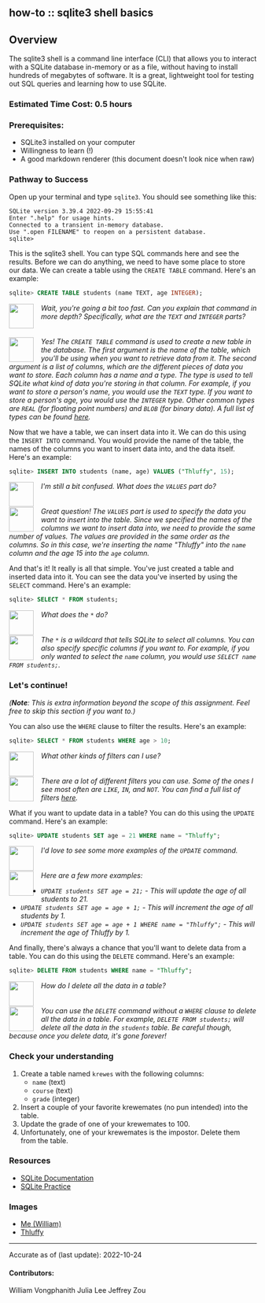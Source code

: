 how-to :: sqlite3 shell basics
---
## Overview
The sqlite3 shell is a command line interface (CLI) that allows you to interact with a SQLite database in-memory or as a file, without having to install hundreds of megabytes of software. It is a great, lightweight tool for testing out SQL queries and learning how to use SQLite.

### Estimated Time Cost: 0.5 hours

### Prerequisites:
* SQLite3 installed on your computer
* Willingness to learn (!)
* A good markdown renderer (this document doesn't look nice when raw)

### Pathway to Success
Open up your terminal and type `sqlite3`. You should see something like this:
```ansi
SQLite version 3.39.4 2022-09-29 15:55:41
Enter ".help" for usage hints.
Connected to a transient in-memory database.
Use ".open FILENAME" to reopen on a persistent database.
sqlite>
```

This is the sqlite3 shell. You can type SQL commands here and see the results. Before we can do anything, we need to have some place to store our data. We can create a table using the `CREATE TABLE` command. Here's an example:
```sql
sqlite> CREATE TABLE students (name TEXT, age INTEGER);
```

<div>
<img src="https://cdn.thdr.me/stuycs/me.png" width="50" height="50" style="margin-right: 15px" align="left">
<i>Wait, you're going a bit too fast. Can you explain that command in more depth? Specifically, what are the <code>TEXT</code> and <code>INTEGER</code> parts?</i>
</div>
<br>
<br>
<div>
<img src="https://cdn.thdr.me/stuycs/thluffy.png" width="50" height="50" style="margin-right: 15px" align="left">
<i>Yes! The <code>CREATE TABLE</code> command is used to create a new table in the database. The first argument is the name of the table, which you'll be using when you want to retrieve data from it. The second argument is a list of columns, which are the different pieces of data you want to store. Each column has a name and a type. The type is used to tell SQLite what kind of data you're storing in that column. For example, if you want to store a person's name, you would use the <code>TEXT</code> type. If you want to store a person's age, you would use the <code>INTEGER</code> type. Other common types are <code>REAL</code> (for floating point numbers) and <code>BLOB</code> (for binary data). A full list of types can be found <a href="https://www.sqlite.org/datatype3.html">here</a>.
</i>
</div>


Now that we have a table, we can insert data into it. We can do this using the `INSERT INTO` command. You would provide the name of the table, the names of the columns you want to insert data into, and the data itself. Here's an example:
```sql
sqlite> INSERT INTO students (name, age) VALUES ("Thluffy", 15);
```
<div>
<img src="https://cdn.thdr.me/stuycs/me.png" width="50" height="50" style="margin-right: 15px" align="left">
<i>I'm still a bit confused. What does the <code>VALUES</code> part do?</i>
</div>
<br>
<br>
<div>
<img src="https://cdn.thdr.me/stuycs/thluffy.png" width="50" height="50" style="margin-right: 15px" align="left">
<i>Great question! The <code>VALUES</code> part is used to specify the data you want to insert into the table. Since we specified the names of the columns we want to insert data into, we need to provide the same number of values. The values are provided in the same order as the columns. So in this case, we're inserting the name "Thluffy" into the <code>name</code> column and the age 15 into the <code>age</code> column.
</i>
</div>


And that's it! It really is all that simple. You've just created a table and inserted data into it. You can see the data you've inserted by using the `SELECT` command. Here's an example:
```sql
sqlite> SELECT * FROM students;
```

<div>
<img src="https://cdn.thdr.me/stuycs/me.png" width="50" height="50" style="margin-right: 15px" align="left">
<i>What does the <code>*</code> do?</i>
</div>
<br>
<br>
<div>
<img src="https://cdn.thdr.me/stuycs/thluffy.png" width="50" height="50" style="margin-right: 15px" align="left">
<i>The <code>*</code> is a wildcard that tells SQLite to select all columns. You can also specify specific columns if you want to. For example, if you only wanted to select the <code>name</code> column, you would use <code>SELECT name FROM students;</code>.
</i>
</div>

### Let's continue!
*(**Note**: This is extra information beyond the scope of this assignment. Feel free to skip this section if you want to.)*

You can also use the `WHERE` clause to filter the results. Here's an example:
```sql
sqlite> SELECT * FROM students WHERE age > 10;
```

<div>
<img src="https://cdn.thdr.me/stuycs/me.png" width="50" height="50" style="margin-right: 15px" align="left">
<i>What other kinds of filters can I use?</i>
</div>
<br>
<br>
<div>
<img src="https://cdn.thdr.me/stuycs/thluffy.png" width="50" height="50" style="margin-right: 15px" align="left">
<i>There are a lot of different filters you can use. Some of the ones I see most often are <code>LIKE</code>, <code>IN</code>, and <code>NOT</code>. You can find a full list of filters <a href="https://www.sqlite.org/lang_expr.html">here</a>.
</i>
</div>


What if you want to update data in a table? You can do this using the `UPDATE` command. Here's an example:
```sql
sqlite> UPDATE students SET age = 21 WHERE name = "Thluffy";
```

<div>
<img src="https://cdn.thdr.me/stuycs/me.png" width="50" height="50" style="margin-right: 15px" align="left">
<i>I'd love to see some more examples of the <code>UPDATE</code> command.</i>
</div>
<br>
<br>
<div>
<img src="https://cdn.thdr.me/stuycs/thluffy.png" width="50" height="50" style="margin-right: 15px" align="left">
<i>Here are a few more examples:
<ul>
<li><code>UPDATE students SET age = 21;</code> - This will update the age of all students to 21.</li>
<li><code>UPDATE students SET age = age + 1;</code> - This will increment the age of all students by 1.</li>
<li><code>UPDATE students SET age = age + 1 WHERE name = "Thluffy";</code> - This will increment the age of Thluffy by 1.</li>
</ul>
</i>
</div>


And finally, there's always a chance that you'll want to delete data from a table. You can do this using the `DELETE` command. Here's an example:
```sql
sqlite> DELETE FROM students WHERE name = "Thluffy";
```

<div>
<img src="https://cdn.thdr.me/stuycs/me.png" width="50" height="50" style="margin-right: 15px" align="left">
<i>How do I delete all the data in a table?</i>
</div>
<br>
<br>
<div>
<img src="https://cdn.thdr.me/stuycs/thluffy.png" width="50" height="50" style="margin-right: 15px" align="left">
<i>You can use the <code>DELETE</code> command without a <code>WHERE</code> clause to delete all the data in a table. For example, <code>DELETE FROM students;</code> will delete all the data in the <code>students</code> table. Be careful though, because once you delete data, it's gone forever!
</i>
</div>
    
### Check your understanding
1. Create a table named `krewes` with the following columns:
    - `name` (text)
    - `course` (text)
    - `grade` (integer)
2. Insert a couple of your favorite krewemates (no pun intended) into the table.
3. Update the grade of one of your krewemates to 100.
4. Unfortunately, one of your krewemates is the impostor. Delete them from the table.

### Resources
- [SQLite Documentation](https://www.sqlite.org/docs.html)
- [SQLite Practice](https://sqliteonline.com/)

### Images
- [Me (William)](https://cdn.thdr.me/stuycs/me.png)
- [Thluffy](https://cdn.thdr.me/stuycs/thluffy.png)

---

Accurate as of (last update): 2022-10-24

#### Contributors:  
William Vongphanith
Julia Lee
Jeffrey Zou